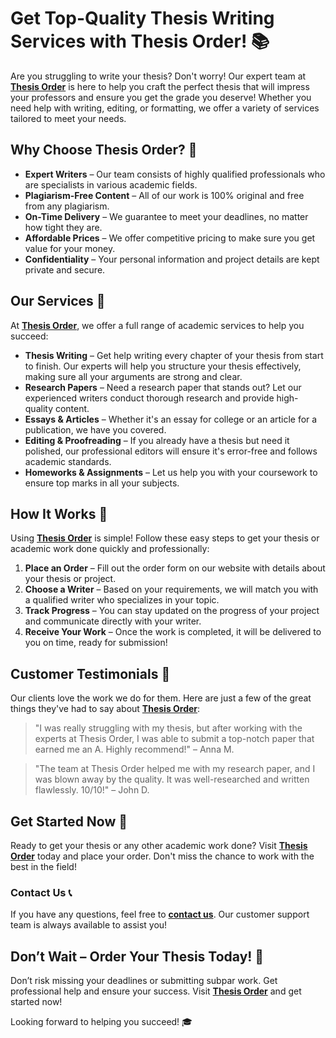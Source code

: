 # Get Top-Quality Thesis Writing Services with Thesis Order! 📚

Are you struggling to write your thesis? Don't worry! Our expert team at **[Thesis Order](https://tinyurl.com/topessay?keyword=thesis+order)** is here to help you craft the perfect thesis that will impress your professors and ensure you get the grade you deserve! Whether you need help with writing, editing, or formatting, we offer a variety of services tailored to meet your needs.

## Why Choose Thesis Order? 🤔

- **Expert Writers** – Our team consists of highly qualified professionals who are specialists in various academic fields.
- **Plagiarism-Free Content** – All of our work is 100% original and free from any plagiarism.
- **On-Time Delivery** – We guarantee to meet your deadlines, no matter how tight they are.
- **Affordable Prices** – We offer competitive pricing to make sure you get value for your money.
- **Confidentiality** – Your personal information and project details are kept private and secure.

## Our Services 💼

At **[Thesis Order](https://tinyurl.com/topessay?keyword=thesis+order)**, we offer a full range of academic services to help you succeed:

- **Thesis Writing** – Get help writing every chapter of your thesis from start to finish. Our experts will help you structure your thesis effectively, making sure all your arguments are strong and clear.
- **Research Papers** – Need a research paper that stands out? Let our experienced writers conduct thorough research and provide high-quality content.
- **Essays & Articles** – Whether it's an essay for college or an article for a publication, we have you covered.
- **Editing & Proofreading** – If you already have a thesis but need it polished, our professional editors will ensure it's error-free and follows academic standards.
- **Homeworks & Assignments** – Let us help you with your coursework to ensure top marks in all your subjects.

## How It Works 📝

Using **[Thesis Order](https://tinyurl.com/topessay?keyword=thesis+order)** is simple! Follow these easy steps to get your thesis or academic work done quickly and professionally:

1. **Place an Order** – Fill out the order form on our website with details about your thesis or project.
2. **Choose a Writer** – Based on your requirements, we will match you with a qualified writer who specializes in your topic.
3. **Track Progress** – You can stay updated on the progress of your project and communicate directly with your writer.
4. **Receive Your Work** – Once the work is completed, it will be delivered to you on time, ready for submission!

## Customer Testimonials 🌟

Our clients love the work we do for them. Here are just a few of the great things they've had to say about **[Thesis Order](https://tinyurl.com/topessay?keyword=thesis+order)**:

> "I was really struggling with my thesis, but after working with the experts at Thesis Order, I was able to submit a top-notch paper that earned me an A. Highly recommend!" – Anna M.

> "The team at Thesis Order helped me with my research paper, and I was blown away by the quality. It was well-researched and written flawlessly. 10/10!" – John D.

## Get Started Now 🚀

Ready to get your thesis or any other academic work done? Visit **[Thesis Order](https://tinyurl.com/topessay?keyword=thesis+order)** today and place your order. Don't miss the chance to work with the best in the field!

### Contact Us 📞

If you have any questions, feel free to **[contact us](https://tinyurl.com/topessay?keyword=thesis+order)**. Our customer support team is always available to assist you!

## Don’t Wait – Order Your Thesis Today! 📅

Don’t risk missing your deadlines or submitting subpar work. Get professional help and ensure your success. Visit **[Thesis Order](https://tinyurl.com/topessay?keyword=thesis+order)** and get started now!

Looking forward to helping you succeed! 🎓
